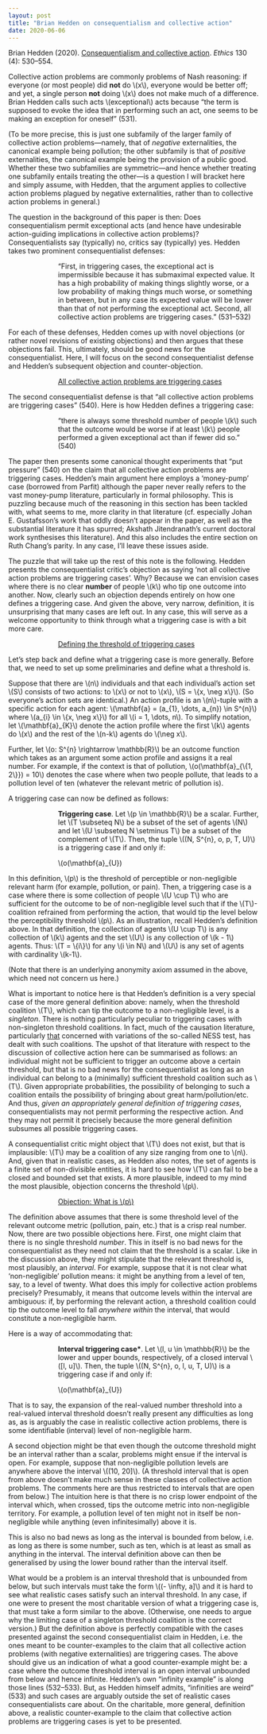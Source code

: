```yaml
---
layout: post
title: "Brian Hedden on consequentialism and collective action"
date: 2020-06-06
---
```

<p>Brian Hedden (2020). <a href="https://doi.org/10.1086/708535" target="_blank" rel="noopener">Consequentialism and collective action</a>. <cite>Ethics</cite> 130 (4): 530–554.</p>

<p>Collective action problems are commonly problems of Nash reasoning: if everyone (or most people) did <strong>not</strong> do \(x\), everyone would be better off; and yet, a single person <strong>not</strong> doing \(x\) does not make much of a difference. Brian Hedden calls such acts \(exceptional\) acts because “the term is supposed to evoke the idea that in performing such an act, one seems to be making an exception for oneself” (531).</p>

<p>(To be more precise, this is just one subfamily of the larger family of collective action problems—namely, that of <cite>negative</cite> externalities, the canonical example being pollution; the other subfamily is that of <cite>positive</cite> externalities, the canonical example being the provision of a public good. Whether these two subfamilies are symmetric—and hence whether treating one subfamily entails treating the other—is a question I will bracket here and simply assume, with Hedden, that the argument applies to collective action problems plagued by negative externalities, rather than to collective action problems in general.)</p>

<p>The question in the background of this paper is then: Does consequentialism permit exceptional acts (and hence have undesirable action-guiding implications in collective action problems)? Consequentialists say (typically) no, critics say (typically) yes. Hedden takes two prominent consequentialist defenses:</p>

<p style="padding-left:100px;">“First, in triggering cases, the exceptional act is impermissible because it has submaximal expected value. It has a high probability of making things slightly worse, or a low probability of making things much worse, or something in between, but in any case its expected value will be lower than that of not performing the exceptional act. Second, all collective action problems are triggering cases.” (531–532)</p>

<p>For each of these defenses, Hedden comes up with novel objections (or rather novel revisions of existing objections) and then argues that these objections fail. This, ultimately, should be good news for the consequentialist. Here, I will focus on the second consequentialist defense and Hedden’s subsequent objection and counter-objection.</p>

<p style="padding-left:100px;"><u>All collective action problems are triggering cases</u></p>

<p>The second consequentialist defense is that “all collective action problems are triggering cases” (540). Here is how Hedden defines a triggering case:</p>

<p style="padding-left:100px;">“there is always some threshold number of people \(k\) such that the outcome would be worse if at least \(k\) people performed a given exceptional act than if fewer did so.” (540)</p>

<p>The paper then presents some canonical thought experiments that “put pressure” (540) on the claim that all collective action problems are triggering cases. Hedden’s main argument here employs a ‘money-pump’ case (borrowed from Parfit) although the paper never really refers to the vast money-pump literature, particularly in formal philosophy. This is puzzling because much of the reasoning in this section has been tackled with, what seems to me, more clarity in that literature (cf. especially Johan E. Gustafsson’s work that oddly doesn’t appear in the paper, as well as the substantial literature it has spurred; Akshath Jitendranath’s current doctoral work synthesises this literature). And this also includes the entire section on Ruth Chang’s parity. In any case, I’ll leave these issues aside.</p>

<p>The puzzle that will take up the rest of this note is the following. Hedden presents the consequentialist critic’s objection as saying ‘not all collective action problems are triggering cases’. Why? Because we can envision cases where there is no clear <strong>number</strong> of people \(k\) who tip one outcome into another. Now, clearly such an objection depends entirely on how one defines a triggering case. And given the above, very narrow, definition, it is unsurprising that many cases are left out. In any case, this will serve as a welcome opportunity to think through what a triggering case is with a bit more care.</p>

<p style="padding-left:100px;"><u>Defining the threshold of triggering cases</u></p>

<p>Let’s step back and define what a triggering case is more generally. Before that, we need to set up some preliminaries and define what a threshold is.</p>

<p>Suppose that there are \(n\) individuals and that each individual’s action set \(S\) consists of two actions: to \(x\) or not to \(x\), \(S = \{x, \neg x\}\). (So everyone’s action sets are identical.) An action profile is an \(n\)-tuple with a specific action for each agent: \(\mathbf{a} = (a_{1}, \dots, a_{n}) \in S^{n}\) where \(a_{i} \in \{x, \neg x\}\) for all \(i = 1, \dots, n\). To simplify notation, let \(\mathbf{a}_{K}\) denote the action profile where the first \(k\) agents do \(x\) and the rest of the \(n-k\) agents do \(\neg x\).</p>

<p>Further, let \(o: S^{n} \rightarrow \mathbb{R}\) be an outcome function which takes as an argument some action profile and assigns it a real number. For example, if the context is that of pollution, \(o(\mathbf{a}_{\{1, 2\}}) = 10\) denotes the case where when two people pollute, that leads to a pollution level of ten (whatever the relevant metric of pollution is).</p>

<p>A triggering case can now be defined as follows:</p>

<p style="padding-left:100px;"><strong>Triggering case</strong>. Let \(p \in \mathbb{R}\) be a scalar. Further, let \(T \subseteq N\) be a subset of the set of agents \(N\) and let \(U \subseteq N \setminus T\) be a subset of the complement of \(T\). Then, the tuple \((N, S^{n}, o, p, T, U)\) is a triggering case if and only if:</p>

<p style="padding-left:100px;">\(o(\mathbf{a}_{U})<p\) and \(o(\mathbf{a}_{U \cup T}) \geq p\).</p>

<p>In this definition, \(p\) is the threshold of perceptible or non-negligible relevant harm (for example, pollution, or pain). Then, a triggering case is a case where there is some collection of people \(U \cup T\) who are sufficient for the outcome to be of non-negligible level such that if the \(T\)-coalition refrained from performing the action, that would tip the level below the perceptibility threshold \(p\). As an illustration, recall Hedden’s definition above. In that definition, the collection of agents \(U \cup T\) is any collection of \(k\) agents and the set \(U\) is any collection of \(k - 1\) agents. Thus: \(T = \{i\}\) for any \(i \in N\) and \(U\) is any set of agents with cardinality \(k-1\).</p>

<p>(Note that there is an underlying anonymity axiom assumed in the above, which need not concern us here.)</p>

<p>What is important to notice here is that Hedden’s definition is a very special case of the more general definition above: namely, when the threshold coalition \(T\), which can tip the outcome to a non-negligible level, is a <cite>singleton</cite>. There is nothing particularly peculiar to triggering cases with non-singleton threshold coalitions. In fact, much of the causation literature, particularly <a href="https://doi.org/10.1007/s10670-009-9184-8" target="_blank" rel="noopener">that</a> concerned with variations of the so-called NESS test, has dealt with such coalitions. The upshot of that literature with respect to the discussion of collective action here can be summarised as follows: an individual might not be sufficient to trigger an outcome above a certain threshold, but that is no bad news for the consequentialist as long as an individual can belong to a (minimally) sufficient threshold coalition such as \(T\). Given appropriate probabilities, the possibility of belonging to such a coalition entails the possibility of bringing about great harm/pollution/etc. And thus, <cite>given an appropriately general definition of triggering cases</cite>, consequentialists may not permit performing the respective action. And they may not permit it precisely because the more general definition subsumes all possible triggering cases.</p>

<p>A consequentialist critic might object that \(T\) does not exist, but that is implausible: \(T\) may be a coalition of any size ranging from one to \(n\). And, given that in realistic cases, as Hedden also notes, the set of agents is a finite set of non-divisible entities, it is hard to see how \(T\) can fail to be a closed and bounded set that exists. A more plausible, indeed to my mind the most plausible, objection concerns the threshold \(p\).</p>

<p style="padding-left:100px;"><u>Objection: What is \(p\)</u></p>

<p>The definition above assumes that there is some threshold level of the relevant outcome metric (pollution, pain, etc.) that is a crisp real number. Now, there are two possible objections here. First, one might claim that there is no single threshold <cite>number</cite>. This in itself is no bad news for the consequentialist as they need not claim that the threshold is a scalar. Like in the discussion above, they might stipulate that the relevant threshold is, most plausibly, an <cite>interval</cite>. For example, suppose that it is not clear what ‘non-negligible’ pollution means: it might be anything from a level of ten, say, to a level of twenty. What does this imply for collective action problems precisely? Presumably, it means that outcome levels within the interval are ambiguous: if, by performing the relevant action, a threshold coalition could tip the outcome level to fall <cite>anywhere within</cite> the interval, that would constitute a non-negligible harm.</p>

<p>Here is a way of accommodating that:</p>

<p style="padding-left:100px;"><strong>Interval triggering case*</strong>. Let \(l, u \in \mathbb{R}\) be the lower and upper bounds, respectively, of a closed interval \([l, u]\). Then, the tuple \((N, S^{n}, o, l, u, T, U)\) is a triggering case if and only if:</p>

<p style="padding-left:100px;">\(o(\mathbf{a}_{U})<l\) and \(o(\mathbf{a}_{U \cup T}) \in [l, u]\).</p>

<p>That is to say, the expansion of the real-valued number threshold into a real-valued interval threshold doesn’t really present any difficulties as long as, as is arguably the case in realistic collective action problems, there is some identifiable (interval) level of non-negligible harm.</p>

<p>A second objection might be that even though the outcome threshold might be an interval rather than a scalar, problems might ensue if the interval is open. For example, suppose that non-negligible pollution levels are anywhere above the interval \((10, 20]\). (A threshold interval that is open from above doesn’t make much sense in these classes of collective action problems. The comments here are thus restricted to intervals that are open from below.) The intuition here is that there is no crisp lower endpoint of the interval which, when crossed, tips the outcome metric into non-negligible territory. For example, a pollution level of ten might not in itself be non-negligible while anything (even infinitesimally) above it is.</p>

<p>This is also no bad news as long as the interval is bounded from below, i.e. as long as there is some number, such as ten, which is at least as small as anything in the interval. The interval definition above can then be generalised by using the lower bound rather than the interval itself.</p>

<p>What would be a problem is an interval threshold that is unbounded from below, but such intervals must take the form \((- \infty, a]\) and it is hard to see what realistic cases satisfy such an interval threshold. In any case, if one were to present the most charitable version of what a triggering case is, that must take a form similar to the above. (Otherwise, one needs to argue why the limiting case of a singleton threshold coalition is the correct version.) But the definition above is perfectly compatible with the cases presented against the second consequentialist claim in Hedden, i.e. the ones meant to be counter-examples to the claim that all collective action problems (with negative externalities) are triggering cases. The above should give us an indication of what a good counter-example might be: a case where the outcome threshold interval is an open interval unbounded from below and hence infinite. Hedden’s own “infinity example” is along those lines (532–533). But, as Hedden himself admits, “infinities are weird” (533) and such cases are arguably outside the set of realistic cases consequentialists care about. On the charitable, more general, definition above, a realistic counter-example to the claim that collective action problems are triggering cases is yet to be presented.</p>
